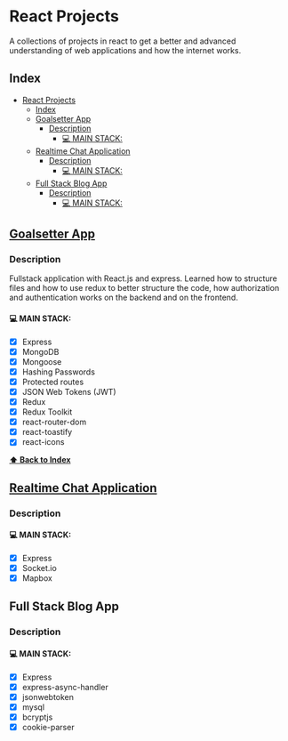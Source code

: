 # React Projects

A collections of projects in react to get a better and advanced understanding of web applications and how the internet works.

## Index
- [React Projects](#react-projects)
  - [Index](#index)
  - [Goalsetter App](#goalsetter-app)
    - [Description](#description)
      - [💻 MAIN STACK:](#-main-stack)
  - [Realtime Chat Application](#realtime-chat-application)
    - [Description](#description-1)
      - [💻 MAIN STACK:](#-main-stack-1)
  - [Full Stack Blog App](#full-stack-blog-app)
    - [Description](#description-2)
      - [💻 MAIN STACK:](#-main-stack-2)


## [Goalsetter App](https://github.com/VictorBarretoLF/React-Apps/tree/main/Goalsetter-App)

### Description

Fullstack application with React.js and express. Learned how to structure files
and how to use redux to better structure the code, how authorization and authentication works on the backend and on the frontend.

#### 💻 MAIN STACK:

 - [x] Express
 - [x] MongoDB
 - [x] Mongoose
 - [x] Hashing Passwords
 - [x] Protected routes
 - [x] JSON Web Tokens (JWT)
 - [x] Redux
 - [x] Redux Toolkit
 - [x] react-router-dom
 - [x] react-toastify
 - [x] react-icons

**[⬆ Back to Index](#index)**

## [Realtime Chat Application](https://github.com/VictorBarretoLF/React-Apps/tree/main/chat-application)

### Description

#### 💻 MAIN STACK:

 - [x] Express
 - [x] Socket.io
 - [x] Mapbox

## Full Stack Blog App

### Description

#### 💻 MAIN STACK:

 - [x] Express
 - [x] express-async-handler
 - [x] jsonwebtoken
 - [x] mysql
 - [x] bcryptjs
 - [x] cookie-parser